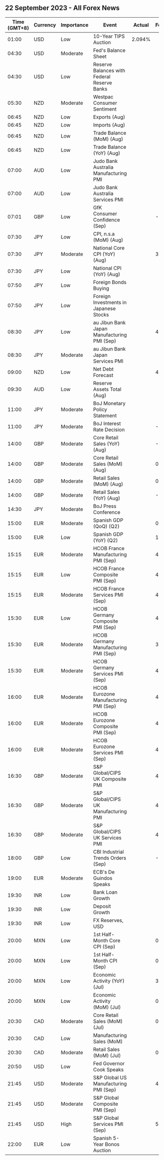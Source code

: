 ## 22 September 2023 - All Forex News

| Time (GMT+8) | Currency | Importance | Event | Actual | Forecast | Previous |
|------|----------|------------|-------|--------|----------|----------|
| 01:00 | USD | Low | 10-Year TIPS Auction | 2.094% |  | 1.495% |
| 04:30 | USD | Moderate | Fed's Balance Sheet |  |  | 8,099B |
| 04:30 | USD | Low | Reserve Balances with Federal Reserve Banks |  |  | 3.310T |
| 05:30 | NZD | Moderate | Westpac Consumer Sentiment |  |  | 83.1 |
| 06:45 | NZD | Low | Exports (Aug) |  |  | 5.45B |
| 06:45 | NZD | Low | Imports (Aug) |  |  | 6.56B |
| 06:45 | NZD | Low | Trade Balance (MoM) (Aug) |  |  | -1,107M |
| 06:45 | NZD | Low | Trade Balance (YoY) (Aug) |  |  | -15,810M |
| 07:00 | AUD | Low | Judo Bank Australia Manufacturing PMI |  |  | 49.6 |
| 07:00 | AUD | Low | Judo Bank Australia Services PMI |  |  | 47.8 |
| 07:01 | GBP | Low | GfK Consumer Confidence (Sep) |  | -27 | -25 |
| 07:30 | JPY | Low | CPI, n.s.a (MoM) (Aug) |  |  | 0.5% |
| 07:30 | JPY | Moderate | National Core CPI (YoY) (Aug) |  | 3.0% | 3.1% |
| 07:30 | JPY | Low | National CPI (YoY) (Aug) |  |  | 3.3% |
| 07:50 | JPY | Low | Foreign Bonds Buying |  |  | 3,631.9B |
| 07:50 | JPY | Low | Foreign Investments in Japanese Stocks |  |  | -854.7B |
| 08:30 | JPY | Low | au Jibun Bank Japan Manufacturing PMI (Sep) |  | 49.9 | 49.6 |
| 08:30 | JPY | Moderate | au Jibun Bank Japan Services PMI |  |  | 54.3 |
| 09:00 | NZD | Low | Net Debt Forecast |  | 40.30% | 38.50% |
| 09:30 | AUD | Low | Reserve Assets Total (Aug) |  |  | 91.4B |
| 11:00 | JPY | Moderate | BoJ Monetary Policy Statement |  |  |  |
| 11:00 | JPY | Moderate | BoJ Interest Rate Decision |  | -0.10% | -0.10% |
| 14:00 | GBP | Moderate | Core Retail Sales (YoY) (Aug) |  | -1.3% | -3.4% |
| 14:00 | GBP | Moderate | Core Retail Sales (MoM) (Aug) |  | 0.6% | -1.4% |
| 14:00 | GBP | Moderate | Retail Sales (MoM) (Aug) |  | 0.5% | -1.2% |
| 14:00 | GBP | Moderate | Retail Sales (YoY) (Aug) |  | -1.2% | -3.2% |
| 14:30 | JPY | Moderate | BoJ Press Conference |  |  |  |
| 15:00 | EUR | Moderate | Spanish GDP (QoQ) (Q2) |  | 0.4% | 0.6% |
| 15:00 | EUR | Low | Spanish GDP (YoY) (Q2) |  | 1.8% | 4.2% |
| 15:15 | EUR | Moderate | HCOB France Manufacturing PMI (Sep) |  | 46.0 | 46.0 |
| 15:15 | EUR | Low | HCOB France Composite PMI (Sep) |  | 46.0 | 46.0 |
| 15:15 | EUR | Moderate | HCOB France Services PMI (Sep) |  | 46.0 | 46.0 |
| 15:30 | EUR | Low | HCOB Germany Composite PMI (Sep) |  | 44.8 | 44.6 |
| 15:30 | EUR | Moderate | HCOB Germany Manufacturing PMI (Sep) |  | 39.5 | 39.1 |
| 15:30 | EUR | Moderate | HCOB Germany Services PMI (Sep) |  | 47.2 | 47.3 |
| 16:00 | EUR | Moderate | HCOB Eurozone Manufacturing PMI (Sep) |  | 44.0 | 43.5 |
| 16:00 | EUR | Moderate | HCOB Eurozone Composite PMI (Sep) |  | 46.5 | 46.7 |
| 16:00 | EUR | Moderate | HCOB Eurozone Services PMI (Sep) |  | 47.7 | 47.9 |
| 16:30 | GBP | Moderate | S&P Global/CIPS UK Composite PMI |  | 48.7 | 48.6 |
| 16:30 | GBP | Moderate | S&P Global/CIPS UK Manufacturing PMI |  | 43.0 | 43.0 |
| 16:30 | GBP | Moderate | S&P Global/CIPS UK Services PMI |  | 49.2 | 49.5 |
| 18:00 | GBP | Low | CBI Industrial Trends Orders (Sep) |  | -18 | -15 |
| 19:00 | EUR | Moderate | ECB's De Guindos Speaks |  |  |  |
| 19:30 | INR | Low | Bank Loan Growth |  |  | 19.8% |
| 19:30 | INR | Low | Deposit Growth |  |  | 13.2% |
| 19:30 | INR | Low | FX Reserves, USD |  |  | 593.90B |
| 20:00 | MXN | Low | 1st Half-Month Core CPI (Sep) |  | 0.25% | 0.19% |
| 20:00 | MXN | Low | 1st Half-Month CPI (Sep) |  | 0.29% | 0.32% |
| 20:00 | MXN | Low | Economic Activity (YoY) (Jul) |  | 3.50% | 4.10% |
| 20:00 | MXN | Low | Economic Activity (MoM) (Jul) |  | 0.30% | 0.50% |
| 20:30 | CAD | Moderate | Core Retail Sales (MoM) (Jul) |  | 0.5% | -0.8% |
| 20:30 | CAD | Low | Manufacturing Sales (MoM) |  |  | 1.6% |
| 20:30 | CAD | Moderate | Retail Sales (MoM) (Jul) |  | 0.4% | 0.1% |
| 20:50 | USD | Low | Fed Governor Cook Speaks |  |  |  |
| 21:45 | USD | Moderate | S&P Global US Manufacturing PMI (Sep) |  | 48.0 | 47.9 |
| 21:45 | USD | Moderate | S&P Global Composite PMI (Sep) |  |  | 50.2 |
| 21:45 | USD | High | S&P Global Services PMI (Sep) |  | 50.6 | 50.5 |
| 22:00 | EUR | Low | Spanish 5-Year Bonos Auction |  |  | 3.027% |

